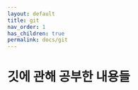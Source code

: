 ```yaml
---
layout: default
title: git
nav_order: 1
has_children: true
permalink: docs/git
---
```


# 깃에 관해 공부한 내용들